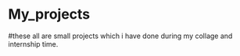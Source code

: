 # My_projects
#these all are small projects which i have done during my collage and internship time.
